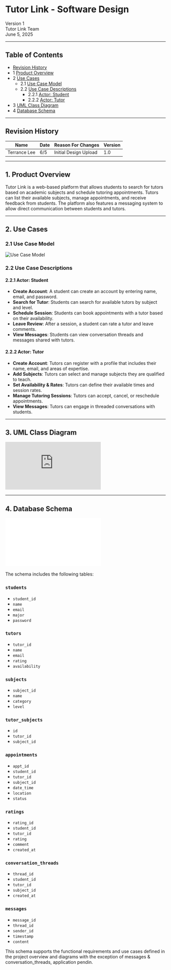 # Tutor Link - Software Design

Version 1  
Tutor Link Team  
June 5, 2025

---

## Table of Contents
* [Revision History](#revision-history)
* 1 [Product Overview](#1-product-overview)
* 2 [Use Cases](#2-use-cases)
  * 2.1 [Use Case Model](#21-use-case-model)
  * 2.2 [Use Case Descriptions](#22-use-case-descriptions)
    * 2.2.1 [Actor: Student](#221-actor-student)
    * 2.2.2 [Actor: Tutor](#222-actor-tutor)
* 3 [UML Class Diagram](#3-uml-class-diagram)
* 4 [Database Schema](#4-database-schema)

---

## Revision History
| Name          | Date  | Reason For Changes     | Version |
|---------------|-------|------------------------|---------|
| Terrance Lee  | 6/5   | Initial Design Upload  | 1.0     |

---

## 1. Product Overview
Tutor Link is a web-based platform that allows students to search for tutors based on academic subjects and schedule tutoring appointments. Tutors can list their available subjects, manage appointments, and receive feedback from students. The platform also features a messaging system to allow direct communication between students and tutors.

---

## 2. Use Cases

### 2.1 Use Case Model
![Use Case Model](![image](https://github.com/user-attachments/assets/bfb0f39f-61fb-4b25-8841-202efc91adc5)
)

### 2.2 Use Case Descriptions

#### 2.2.1 Actor: Student

- **Create Account**: A student can create an account by entering name, email, and password.
- **Search for Tutor**: Students can search for available tutors by subject and level.
- **Schedule Session**: Students can book appointments with a tutor based on their availability.
- **Leave Review**: After a session, a student can rate a tutor and leave comments.
- **View Messages**: Students can view conversation threads and messages shared with tutors.

#### 2.2.2 Actor: Tutor

- **Create Account**: Tutors can register with a profile that includes their name, email, and areas of expertise.
- **Add Subjects**: Tutors can select and manage subjects they are qualified to teach.
- **Set Availability & Rates**: Tutors can define their available times and session rates.
- **Manage Tutoring Sessions**: Tutors can accept, cancel, or reschedule appointments.
- **View Messages**: Tutors can engage in threaded conversations with students.

---

## 3. UML Class Diagram
![UML Class Diagram](https://github.com/dylanbsgit/su25-team3/blob/t_lee/backend-student/object-oriented-design/class-diagram.pdf)

---

## 4. Database Schema
![Database Schema](database-schema.pdf)

The schema includes the following tables:

### `students`
- `student_id`
- `name`
- `email`
- `major`
- `password`

### `tutors`
- `tutor_id`
- `name`
- `email`
- `rating`
- `availability`

### `subjects`
- `subject_id` 
- `name`
- `category` 
- `level` 

### `tutor_subjects`
- `id` 
- `tutor_id` 
- `subject_id` 

### `appointments`
- `appt_id` 
- `student_id` 
- `tutor_id` 
- `subject_id` 
- `date_time`
- `location`
- `status` 

### `ratings`
- `rating_id` 
- `student_id` 
- `tutor_id` 
- `rating` 
- `comment`
- `created_at`

### `conversation_threads`
- `thread_id` 
- `student_id` 
- `tutor_id` 
- `subject_id` 
- `created_at`

### `messages`
- `message_id` 
- `thread_id` 
- `sender_id` 
- `timestamp`
- `content`

This schema supports the functional requirements and use cases defined in the project overview and diagrams with the exception of messages & conversation_threads, application pendin. 
